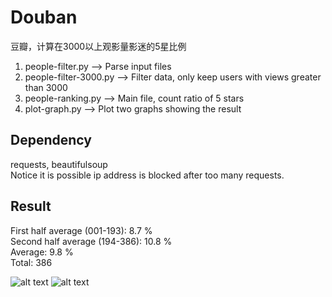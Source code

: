 # Douban
豆瓣，计算在3000以上观影量影迷的5星比例
1. people-filter.py --> Parse input files
2. people-filter-3000.py --> Filter data, only keep users with views greater than 3000
3. people-ranking.py --> Main file, count ratio of 5 stars
4. plot-graph.py --> Plot two graphs showing the result

## Dependency
requests, beautifulsoup  
Notice it is possible ip address is blocked after too many requests.

## Result
First half average  (001-193): 8.7 %  
Second half average (194-386): 10.8 %  
Average: 9.8 %  
Total:   386  

![alt text](https://github.com/houqi2018/douban/blob/master/result1.png?raw=true)
![alt text](https://github.com/houqi2018/douban/blob/master/result2.png?raw=true)
